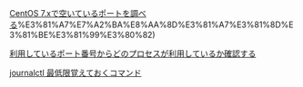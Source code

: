 [CentOS 7.xで空いているポートを調べる](https://akamist.com/blog/archives/3569#:~:text=CentOS7%E3%81%A7%E7%A9%BA%E3%81%84%E3%81%A6%E3%81%84%E3%82%8B,statistics)%E3%81%A7%E7%A2%BA%E8%AA%8D%E3%81%A7%E3%81%8D%E3%81%BE%E3%81%99%E3%80%82)

[利用しているポート番号からどのプロセスが利用しているか確認する](https://qiita.com/toshihirock/items/c6a09575c2d88c210483)

[journalctl 最低限覚えておくコマンド](https://qiita.com/aosho235/items/9fbff75e9cccf351345c)

